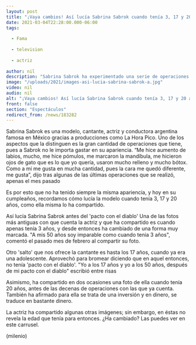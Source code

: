 ```yaml
---
layout: post
title: "¡Vaya cambios! Así lucía Sabrina Sabrok cuando tenía 3, 17 y 20 años"
date: 2021-03-04T22:28:00.000-06:00
tags:
  
  - Fama
  
  - television
  
  - actriz
  
author: nil
description: "Sabrina Sabrok ha experimentado una serie de operaciones estéticas, razón por la que ha cambiado a propósito a lo largo del tiempo. "
image: "/uploads/2021/images-asi-lucia-sabrina-sabrok-a.jpg"
video: nil
audio: nil
alt: "¡Vaya cambios! Así lucía Sabrina Sabrok cuando tenía 3, 17 y 20 años"
front: false
section: "Espectáculos"
redirect_from: /news/183282
---
```


Sabrina Sabrok es una modelo, cantante, actriz y conductora argentina famosa en México gracias a producciones como La Hora Pico. Uno de los aspectos que la distinguen es la gran cantidad de operaciones que tiene, pues a Sabrok no le importa gastar en su apariencia. “Me hice aumento de labios, mucho, me hice pómulos, me marcaron la mandíbula, me hicieron ojos de gato que es lo que yo quería, usaron mucho relleno y mucho bótox. Como a mí me gusta en mucha cantidad, pues la cara me quedó diferente, me gusta”, dijo tras algunas de las últimas operaciones que se realizó, apenas el mes pasado 

Es por esto que no ha tenido siempre la misma apariencia, y hoy en su cumpleaños, recordamos cómo lucía la modelo cuando tenía 3, 17 y 20 años, como ella misma lo ha compartido. 

Así lucía Sabrina Sabrok antes del 'pacto con el diablo' Una de las fotos más antiguas con que cuenta la actriz y que ha compartido es cuando apenas tenía 3 años, y desde entonces ha cambiado de una forma muy marcada. "A mis 50 años soy imparable como cuando tenia 3 años", comentó el pasado mes de febrero al compartir su foto. 

Otro 'salto' que nos ofrece la cantante es hasta los 17 años, cuando ya era una adolescente. Aprovechó para bromear diciendo que en aquel entonces, no tenía 'pacto con el diablo'. "Yo a los 17 años y yo a los 50 años, después de mi pacto con el diablo" escribió entre risas 

Asimismo, ha compartido en dos ocasiones una foto de ella cuando tenía 20 años, antes de las decenas de operaciones con las que ya cuenta. También ha afirmado para ella se trata de una inversión y en dinero, se traduce en bastante dinero. 

La actriz ha compartido algunas otras imágenes; sin embargo, en éstas no revela la edad que tenía para entonces. ¿Ha cambiado? Las puedes ver en este carrusel. 

(milenio)